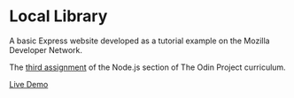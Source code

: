 # Local Library

A basic Express website developed as a tutorial example on the Mozilla Developer Network.

The [third assignment](https://www.theodinproject.com/lessons/nodejs-express-105-forms-and-deployment) of the Node.js section of The Odin Project curriculum.

[Live Demo](https://glacial-ravine-48265.herokuapp.com/catalog)
